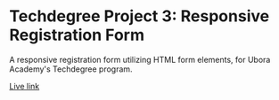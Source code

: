 # Techdegree Project 3: Responsive Registration Form

A responsive registration form utilizing HTML form elements, for Ubora Academy's Techdegree program. 

[Live link](https://rtanaka96.github.io/techdegree-project-3-responsiveregistrationform/) 
